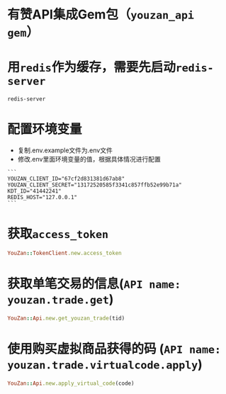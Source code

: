 # 有赞API集成Gem包（`youzan_api gem`）


# 用`redis`作为缓存，需要先启动`redis-server`

```
redis-server
```

# 配置环境变量

   - 复制.env.example文件为.env文件
   - 修改.env里面环境变量的值，根据具体情况进行配置
   
    ```
    YOUZAN_CLIENT_ID="67cf2d831381d67ab8"
    YOUZAN_CLIENT_SECRET="13172520585f3341c857ffb52e99b71a"
    KDT_ID="41442241"
    REDIS_HOST="127.0.0.1"
    ```

# 获取`access_token`

  ```ruby
  YouZan::TokenClient.new.access_token
  ```


# 获取单笔交易的信息(`API name: youzan.trade.get`)

  ```ruby
  YouZan::Api.new.get_youzan_trade(tid)
  ```



# 使用购买虚拟商品获得的码 (`API name: youzan.trade.virtualcode.apply`)

  ```ruby
  YouZan::Api.new.apply_virtual_code(code)
  ```
